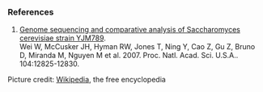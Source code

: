 ### References

1.  [Genome sequencing and comparative analysis of Saccharomyces
    cerevisiae strain
    YJM789](http://europepmc.org/abstract/MED/17652520).\
    Wei W, McCusker JH, Hyman RW, Jones T, Ning Y, Cao Z, Gu Z, Bruno D,
    Miranda M, Nguyen M et al. 2007. Proc. Natl. Acad. Sci. U.S.A..
    104:12825-12830.

Picture credit:
[Wikipedia](https://commons.wikimedia.org/wiki/File:S_cerevisiae_under_DIC_microscopy.jpg),
the free encyclopedia
